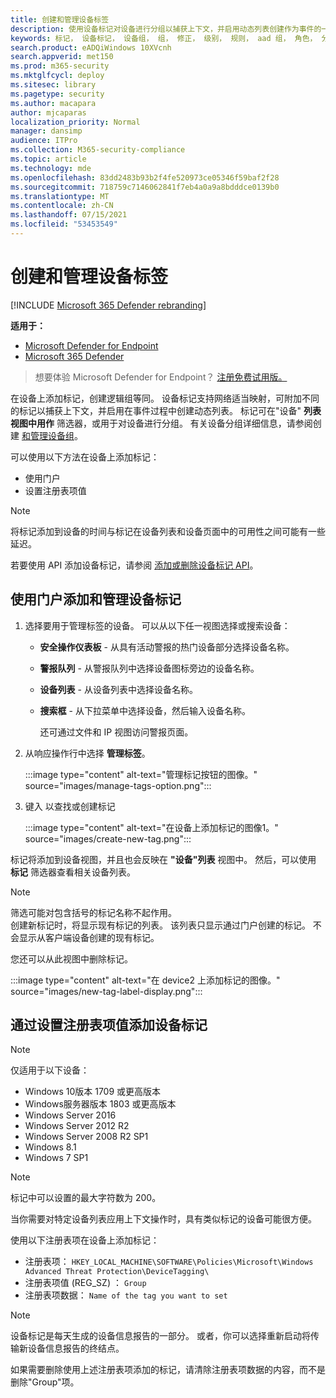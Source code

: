 ```yaml
---
title: 创建和管理设备标签
description: 使用设备标记对设备进行分组以捕获上下文，并启用动态列表创建作为事件的一部分
keywords: 标记， 设备标记， 设备组， 组， 修正， 级别， 规则， aad 组， 角色， 分配， 排名
search.product: eADQiWindows 10XVcnh
search.appverid: met150
ms.prod: m365-security
ms.mktglfcycl: deploy
ms.sitesec: library
ms.pagetype: security
ms.author: macapara
author: mjcaparas
localization_priority: Normal
manager: dansimp
audience: ITPro
ms.collection: M365-security-compliance
ms.topic: article
ms.technology: mde
ms.openlocfilehash: 83dd2483b93b2f4fe520973ce05346f59baf2f28
ms.sourcegitcommit: 718759c7146062841f7eb4a0a9a8bdddce0139b0
ms.translationtype: MT
ms.contentlocale: zh-CN
ms.lasthandoff: 07/15/2021
ms.locfileid: "53453549"
---
```

# <a name="create-and-manage-device-tags"></a>创建和管理设备标签

[!INCLUDE [Microsoft 365 Defender rebranding](../../includes/microsoft-defender.md)]

**适用于：**
- [Microsoft Defender for Endpoint](https://go.microsoft.com/fwlink/p/?linkid=2154037)
- [Microsoft 365 Defender](https://go.microsoft.com/fwlink/?linkid=2118804)

> 想要体验 Microsoft Defender for Endpoint？ [注册免费试用版。](https://www.microsoft.com/microsoft-365/windows/microsoft-defender-atp?ocid=docs-wdatp-exposedapis-abovefoldlink)

在设备上添加标记，创建逻辑组等同。 设备标记支持网络适当映射，可附加不同的标记以捕获上下文，并启用在事件过程中创建动态列表。 标记可在"设备" **列表视图中用作** 筛选器，或用于对设备进行分组。 有关设备分组详细信息，请参阅创建 [和管理设备组](machine-groups.md)。

可以使用以下方法在设备上添加标记：

- 使用门户
- 设置注册表项值

> [!NOTE]
> 将标记添加到设备的时间与标记在设备列表和设备页面中的可用性之间可能有一些延迟。  

若要使用 API 添加设备标记，请参阅 [添加或删除设备标记 API](add-or-remove-machine-tags.md)。

## <a name="add-and-manage-device-tags-using-the-portal"></a>使用门户添加和管理设备标记

1. 选择要用于管理标签的设备。 可以从以下任一视图选择或搜索设备：

   - **安全操作仪表板** - 从具有活动警报的热门设备部分选择设备名称。
   - **警报队列** - 从警报队列中选择设备图标旁边的设备名称。
   - **设备列表** - 从设备列表中选择设备名称。
   - **搜索框** - 从下拉菜单中选择设备，然后输入设备名称。

     还可通过文件和 IP 视图访问警报页面。

2. 从响应操作行中选择 **管理标签**。

    :::image type="content" alt-text="管理标记按钮的图像。" source="images/manage-tags-option.png":::

3. 键入 以查找或创建标记

    :::image type="content" alt-text="在设备上添加标记的图像1。" source="images/create-new-tag.png":::

标记将添加到设备视图，并且也会反映在 **"设备"列表** 视图中。 然后，可以使用 **标记** 筛选器查看相关设备列表。

>[!NOTE]
> 筛选可能对包含括号的标记名称不起作用。<br>
> 创建新标记时，将显示现有标记的列表。 该列表只显示通过门户创建的标记。 不会显示从客户端设备创建的现有标记。

您还可以从此视图中删除标记。

:::image type="content" alt-text="在 device2 上添加标记的图像。" source="images/new-tag-label-display.png":::

## <a name="add-device-tags-by-setting-a-registry-key-value"></a>通过设置注册表项值添加设备标记

>[!NOTE]
> 仅适用于以下设备：
>- Windows 10版本 1709 或更高版本
>- Windows服务器版本 1803 或更高版本
>- Windows Server 2016
>- Windows Server 2012 R2
>- Windows Server 2008 R2 SP1
>- Windows 8.1
>- Windows 7 SP1

> [!NOTE] 
> 标记中可以设置的最大字符数为 200。

当你需要对特定设备列表应用上下文操作时，具有类似标记的设备可能很方便。

使用以下注册表项在设备上添加标记：

- 注册表项： `HKEY_LOCAL_MACHINE\SOFTWARE\Policies\Microsoft\Windows Advanced Threat Protection\DeviceTagging\`
- 注册表项值 (REG_SZ) ： `Group`
- 注册表项数据： `Name of the tag you want to set`

>[!NOTE]
>设备标记是每天生成的设备信息报告的一部分。 或者，你可以选择重新启动将传输新设备信息报告的终结点。
> 
> 如果需要删除使用上述注册表项添加的标记，请清除注册表项数据的内容，而不是删除"Group"项。
